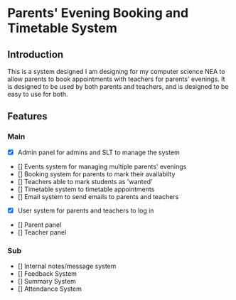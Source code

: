 # Parents' Evening Booking and Timetable System
## Introduction
This is a system designed I am designing for my computer science NEA to allow parents to book appointments with teachers for parents' evenings. It is designed to be used by both parents and teachers, and is designed to be easy to use for both.
## Features
### Main
- [x] Admin panel for admins and SLT to manage the system
- [] Events system for managing multiple parents' evenings
- [] Booking system for parents to mark their availabilty
- [] Teachers able to mark students as 'wanted'
- [] Timetable system to timetable appointments
- [] Email system to send emails to parents and teachers
- [x] User system for parents and teachers to log in
- [] Parent panel
- [] Teacher panel
### Sub
- [] Internal notes/message system
- [] Feedback System
- [] Summary System
- [] Attendance System
